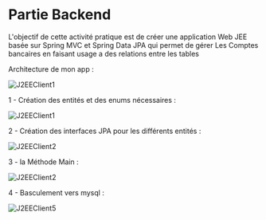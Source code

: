 # Partie Backend 

  L'objectif de cette activité pratique est de créer une application Web JEE basée sur Spring MVC et Spring Data JPA qui permet de gérer Les Comptes bancaires en faisant usage a des relations entre les tables

  Architecture de mon app : 

  ![J2EEClient1](https://github.com/Bouchghel/RepBackend/blob/main/images/c2.PNG)
  
  1 - Création des entités et des enums nécessaires :
  
  ![J2EEClient1](https://github.com/Bouchghel/RepBackend/blob/main/images/c1.PNG)
  
  2 - Création des interfaces JPA pour les différents entités : 
  
  ![J2EEClient2](https://github.com/Bouchghel/RepBackend/blob/main/images/c5.PNG)

  3 - la Méthode Main : 

   ![J2EEClient2](https://github.com/Bouchghel/RepBackend/blob/main/images/c3.PNG)
  
  4 - Basculement vers mysql : 
  
  ![J2EEClient5](https://github.com/Bouchghel/RepBackend/blob/main/images/c4.PNG)
